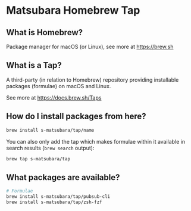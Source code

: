 # Matsubara Homebrew Tap


## What is Homebrew?

Package manager for macOS (or Linux), see more at https://brew.sh

## What is a Tap?

A third-party (in relation to Homebrew) repository providing installable
packages (formulae) on macOS and Linux.

See more at https://docs.brew.sh/Taps

## How do I install packages from here?

```bash
brew install s-matsubara/tap/name
```

You can also only add the tap which makes formulae within it
available in search results (`brew search` output):

```bash
brew tap s-matsubara/tap
```

## What packages are available?

```bash
# Formulae
brew install s-matsubara/tap/pubsub-cli
brew install s-matsubara/tap/zsh-fzf
```
